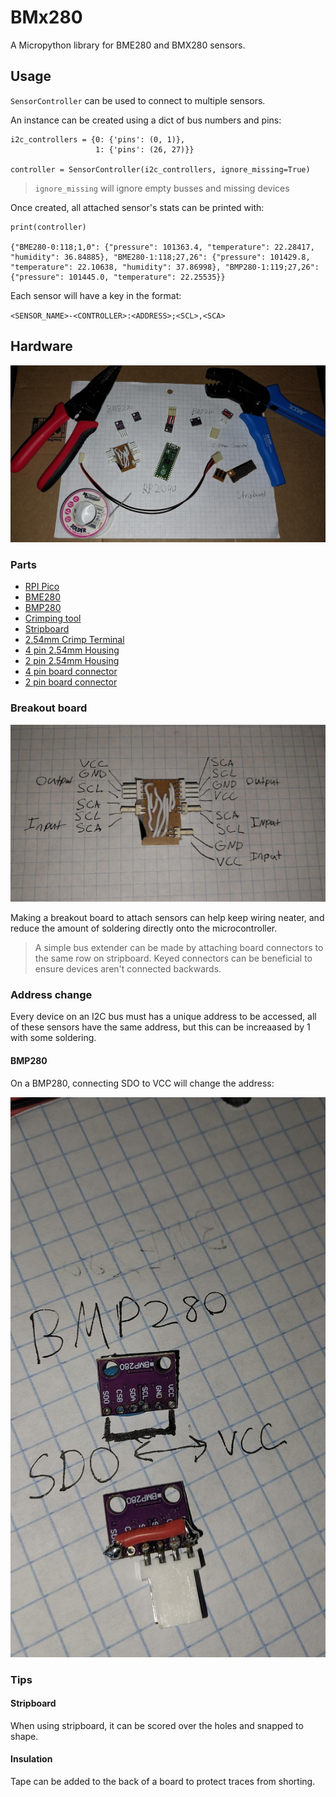 # BMx280

A Micropython library for BME280 and BMX280 sensors.

## Usage

`SensorController` can be used to connect to multiple sensors.

An instance can be created using a dict of bus numbers and pins:

```
i2c_controllers = {0: {'pins': (0, 1)},
                   1: {'pins': (26, 27)}}

controller = SensorController(i2c_controllers, ignore_missing=True)
```

> `ignore_missing` will ignore empty busses and missing devices

Once created, all attached sensor's stats can be printed with:

```
print(controller)

{"BME280-0:118;1,0": {"pressure": 101363.4, "temperature": 22.28417, "humidity": 36.84885}, "BME280-1:118;27,26": {"pressure": 101429.8, "temperature": 22.10638, "humidity": 37.86998}, "BMP280-1:119;27,26": {"pressure": 101445.0, "temperature": 22.25535}}
```

Each sensor will have a key in the format:

`<SENSOR_NAME>-<CONTROLLER>:<ADDRESS>;<SCL>,<SCA>`

## Hardware

![overview](pictures/overview.jpeg)

### Parts

* [RPI Pico](https://www.raspberrypi.com/products/rp2040/)
* [BME280](https://www.bosch-sensortec.com/products/environmental-sensors/humidity-sensors-bme280/)
* [BMP280](https://www.bosch-sensortec.com/products/environmental-sensors/pressure-sensors/bmp280/)
* [Crimping tool](https://www.taydaelectronics.com/sn-48b-crimping-tool-plier-0-5-1-5-mm-for-awg-26-16.html)
* [Stripboard](https://www.taydaelectronics.com/small-stripboard-93x55mm-copper.html)
* [2.54mm Crimp Terminal](https://www.taydaelectronics.com/crimp-terminal-connector-xh-2-54mm.html)
* [4 pin 2.54mm Housing](https://www.taydaelectronics.com/connectors-sockets/wafer-housing-crimp-terminal/housing-connector-2-54mm-4-pins.html)
* [2 pin 2.54mm Housing](https://www.taydaelectronics.com/connectors-sockets/wafer-housing-crimp-terminal/housing-connector-2-54mm-2-pins.html)
* [4 pin board connector](https://www.taydaelectronics.com/connectors-sockets/wafer-housing-crimp-terminal/wafer-connector-2-54mm-4-pins-right-angle.html)
* [2 pin board connector](https://www.taydaelectronics.com/connectors-sockets/wafer-housing-crimp-terminal/wafer-connector-2-54mm-2-pins-right-angle.html)

### Breakout board

![breakout](pictures/breakout_wiring.jpeg)

Making a breakout board to attach sensors can help keep wiring neater, and reduce the amount of soldering directly onto the microcontroller.

> A simple bus extender can be made by attaching board connectors to the same row on stripboard. Keyed connectors can be beneficial to ensure devices aren't connected backwards.

### Address change

Every device on an I2C bus must has a unique address to be accessed, all of these sensors have the same address, but this can be increaased by 1 with some soldering.

#### BMP280

On a BMP280, connecting SDO to VCC will change the address:

![BMP280 Address Change](pictures/bmp_alt_address.jpeg)

### Tips

#### Stripboard

When using stripboard, it can be scored over the holes and snapped to shape.

#### Insulation

Tape can be added to the back of a board to protect traces from shorting.
